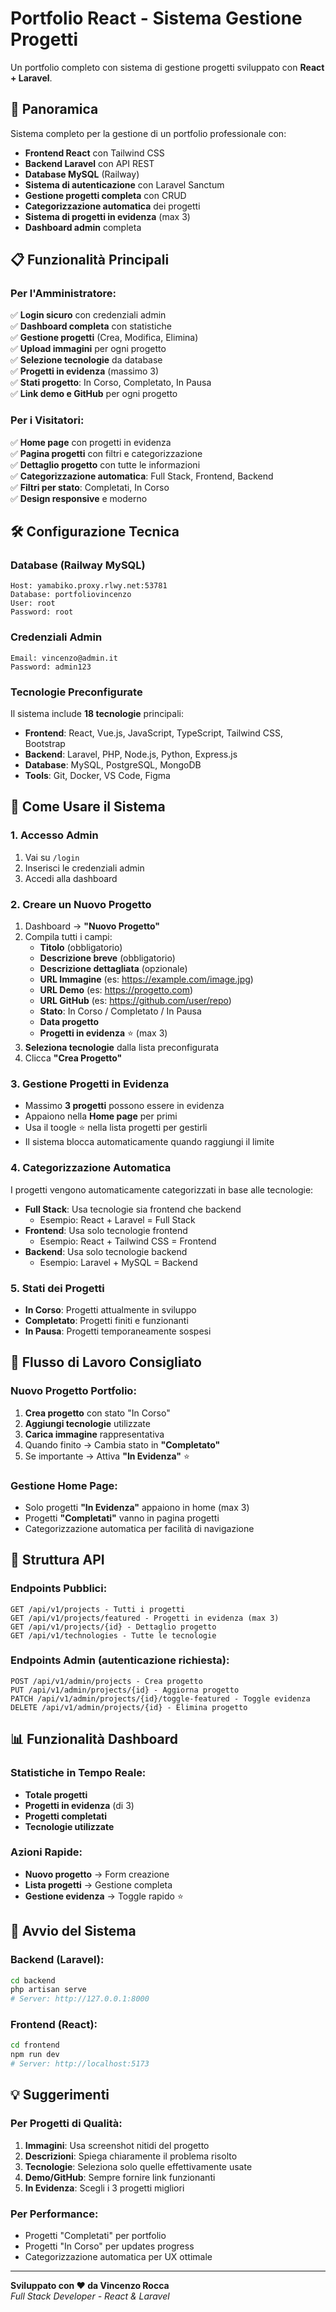 # Portfolio React - Sistema Gestione Progetti

Un portfolio completo con sistema di gestione progetti sviluppato con **React + Laravel**.

## 🚀 Panoramica

Sistema completo per la gestione di un portfolio professionale con:
- **Frontend React** con Tailwind CSS
- **Backend Laravel** con API REST
- **Database MySQL** (Railway)
- **Sistema di autenticazione** con Laravel Sanctum
- **Gestione progetti completa** con CRUD
- **Categorizzazione automatica** dei progetti
- **Sistema di progetti in evidenza** (max 3)
- **Dashboard admin** completa

## 📋 Funzionalità Principali

### Per l'Amministratore:
✅ **Login sicuro** con credenziali admin  
✅ **Dashboard completa** con statistiche  
✅ **Gestione progetti** (Crea, Modifica, Elimina)  
✅ **Upload immagini** per ogni progetto  
✅ **Selezione tecnologie** da database  
✅ **Progetti in evidenza** (massimo 3)  
✅ **Stati progetto**: In Corso, Completato, In Pausa  
✅ **Link demo e GitHub** per ogni progetto  

### Per i Visitatori:
✅ **Home page** con progetti in evidenza  
✅ **Pagina progetti** con filtri e categorizzazione  
✅ **Dettaglio progetto** con tutte le informazioni  
✅ **Categorizzazione automatica**: Full Stack, Frontend, Backend  
✅ **Filtri per stato**: Completati, In Corso  
✅ **Design responsive** e moderno  

## 🛠️ Configurazione Tecnica

### Database (Railway MySQL)
```
Host: yamabiko.proxy.rlwy.net:53781
Database: portfoliovincenzo
User: root
Password: root
```

### Credenziali Admin
```
Email: vincenzo@admin.it
Password: admin123
```

### Tecnologie Preconfigurate
Il sistema include **18 tecnologie** principali:
- **Frontend**: React, Vue.js, JavaScript, TypeScript, Tailwind CSS, Bootstrap
- **Backend**: Laravel, PHP, Node.js, Python, Express.js
- **Database**: MySQL, PostgreSQL, MongoDB
- **Tools**: Git, Docker, VS Code, Figma

## 📝 Come Usare il Sistema

### 1. Accesso Admin
1. Vai su `/login`
2. Inserisci le credenziali admin
3. Accedi alla dashboard

### 2. Creare un Nuovo Progetto
1. Dashboard → **"Nuovo Progetto"**
2. Compila tutti i campi:
   - **Titolo** (obbligatorio)
   - **Descrizione breve** (obbligatorio)
   - **Descrizione dettagliata** (opzionale)
   - **URL Immagine** (es: https://example.com/image.jpg)
   - **URL Demo** (es: https://progetto.com)
   - **URL GitHub** (es: https://github.com/user/repo)
   - **Stato**: In Corso / Completato / In Pausa
   - **Data progetto**
   - **Progetti in evidenza** ⭐ (max 3)
3. **Seleziona tecnologie** dalla lista preconfigurata
4. Clicca **"Crea Progetto"**

### 3. Gestione Progetti in Evidenza
- Massimo **3 progetti** possono essere in evidenza
- Appaiono nella **Home page** per primi
- Usa il toogle ⭐ nella lista progetti per gestirli
- Il sistema blocca automaticamente quando raggiungi il limite

### 4. Categorizzazione Automatica
I progetti vengono automaticamente categorizzati in base alle tecnologie:

- **Full Stack**: Usa tecnologie sia frontend che backend
  - Esempio: React + Laravel = Full Stack
- **Frontend**: Usa solo tecnologie frontend
  - Esempio: React + Tailwind CSS = Frontend  
- **Backend**: Usa solo tecnologie backend
  - Esempio: Laravel + MySQL = Backend

### 5. Stati dei Progetti
- **In Corso**: Progetti attualmente in sviluppo
- **Completato**: Progetti finiti e funzionanti
- **In Pausa**: Progetti temporaneamente sospesi

## 🎯 Flusso di Lavoro Consigliato

### Nuovo Progetto Portfolio:
1. **Crea progetto** con stato "In Corso"
2. **Aggiungi tecnologie** utilizzate
3. **Carica immagine** rappresentativa
4. Quando finito → Cambia stato in **"Completato"**
5. Se importante → Attiva **"In Evidenza"** ⭐

### Gestione Home Page:
- Solo progetti **"In Evidenza"** appaiono in home (max 3)
- Progetti **"Completati"** vanno in pagina progetti
- Categorizzazione automatica per facilità di navigazione

## 🔧 Struttura API

### Endpoints Pubblici:
```
GET /api/v1/projects - Tutti i progetti
GET /api/v1/projects/featured - Progetti in evidenza (max 3)
GET /api/v1/projects/{id} - Dettaglio progetto
GET /api/v1/technologies - Tutte le tecnologie
```

### Endpoints Admin (autenticazione richiesta):
```
POST /api/v1/admin/projects - Crea progetto
PUT /api/v1/admin/projects/{id} - Aggiorna progetto
PATCH /api/v1/admin/projects/{id}/toggle-featured - Toggle evidenza
DELETE /api/v1/admin/projects/{id} - Elimina progetto
```

## 📊 Funzionalità Dashboard

### Statistiche in Tempo Reale:
- **Totale progetti**
- **Progetti in evidenza** (di 3)
- **Progetti completati**
- **Tecnologie utilizzate**

### Azioni Rapide:
- **Nuovo progetto** →  Form creazione
- **Lista progetti** → Gestione completa
- **Gestione evidenza** → Toggle rapido ⭐

## 🚀 Avvio del Sistema

### Backend (Laravel):
```bash
cd backend
php artisan serve
# Server: http://127.0.0.1:8000
```

### Frontend (React):
```bash
cd frontend  
npm run dev
# Server: http://localhost:5173
```

## 💡 Suggerimenti

### Per Progetti di Qualità:
1. **Immagini**: Usa screenshot nitidi del progetto
2. **Descrizioni**: Spiega chiaramente il problema risolto
3. **Tecnologie**: Seleziona solo quelle effettivamente usate
4. **Demo/GitHub**: Sempre fornire link funzionanti
5. **In Evidenza**: Scegli i 3 progetti migliori

### Per Performance:
- Progetti "Completati" per portfolio
- Progetti "In Corso" per updates progress
- Categorizzazione automatica per UX ottimale

---

**Sviluppato con ❤️ da Vincenzo Rocca**  
*Full Stack Developer - React & Laravel* 